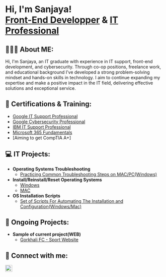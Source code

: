 <h1>Hi, I'm Sanjaya! <br/><a href="https://github.com/sanjayatech-hub">Front-End Developper</a> & <a href="https://www.linkedin.com/in/smongar24/">IT Professional</a>

<h2>👨🏻‍💻 About ME:</h2>
  Hi, I'm Sanjaya, an IT graduate with experience in IT support, front-end development, and cybersecurity. Through co-op positions, freelance work, and educational background I’ve developed a strong problem-solving mindset and hands-on skills in technology. I aim to continue expanding my expertise and make a positive impact in the IT field, delivering effective solutions and exceptional service.<br/>
<h2></h2>

<h2>📑 Certifications & Training:</h2>

  - [Google IT Support Professional](https://github.com/sanjayatech-hub/GoogleITSupportCert)
  - [Google Cybersecurity Professional](https://github.com/sanjayatech-hub/GoogleCybersecurityCert)
  - [IBM IT Support Professional](https://github.com/sanjayatech-hub/IBMCertificate)
  - [Microsoft 365 Fundamentals](https://github.com/sanjayatech-hub/Microsoft365Cert)
  - [Aiming to get CompTIA A+]
<h2>💻 IT Projects:</h2>

- <b>Operating Systems Troubleshooting</b>
  - [Practicing Common Troubleshooting Steps on MAC/PC(Windows)](https://github.com/joshmadakor1/Algorithms-Practice)
- <b>Install/Reinstall/Reset Operating Systems</b>
  - [Windows](https://github.com/joshmadakor1/4chan-Image-Analysis-Middleware-C964) <b><i></b></i>
  - [MAC](https://github.com/joshmadakor1/4chan-Image-Analysis-Middleware-C964) <b><i></b></i>
- <b>OS Installation Scripts</b>
  - [Set of Scripts For Automating The Installation and Configuration(Windows/Mac)](https://github.com/joshmadakor1/Sentinel-Lab)

<h2>🚀 Ongoing Projects:</h2>

- <b>Sample of current project(WEB)</b>
  - [Gorkhali FC - Sport Website](https://github.com/joshmadakor1/Algorithms-Practice)

<h2> 🤳 Connect with me:</h2>

[<img align="left" alt="JoshMadakor | LinkedIn" width="22px" src="https://cdn.jsdelivr.net/npm/simple-icons@v3/icons/linkedin.svg" />][linkedin]

[linkedin]: https://www.linkedin.com/in/smongar24/

<!--
